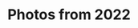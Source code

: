 ---
layout: photo_set
title: Photos from 2022
permalink: /photography/2022/

photos:
    set: 2022
---